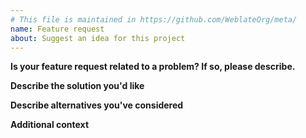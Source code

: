 ```yaml
---
# This file is maintained in https://github.com/WeblateOrg/meta/
name: Feature request
about: Suggest an idea for this project
---
```


**Is your feature request related to a problem? If so, please describe.**

<!--
A clear and concise description of what the problem is. Ex. I'm always frustrated when [...]
-->

**Describe the solution you'd like**

<!--
A clear and concise description of what the new feature should do.
-->

**Describe alternatives you've considered**

<!--
A clear and concise description of any alternative solutions or features you've considered.
-->

**Additional context**

<!--
Add any other context or screenshots about the feature request here.
-->
